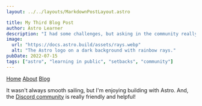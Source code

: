 ```yaml
---
layout: ../../layouts/MarkdownPostLayout.astro

title: My Third Blog Post
author: Astro Learner
description: "I had some challenges, but asking in the community really helped!"
image:
  url: "https://docs.astro.build/assets/rays.webp"
  alt: "The Astro logo on a dark background with rainbow rays."
pubDate: 2022-07-15
tags: ["astro", "learning in public", "setbacks", "community"]
---
```


<a href="/">Home</a>
<a href="/about/">About</a>
<a href="/blog/">Blog</a>

It wasn't always smooth sailing, but I'm enjoying building with Astro. And, the [Discord community](https://astro.build/chat) is really friendly and helpful!
